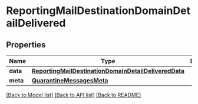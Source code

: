 # ReportingMailDestinationDomainDetailDelivered

## Properties
Name | Type | Description | Notes
------------ | ------------- | ------------- | -------------
**data** | [**ReportingMailDestinationDomainDetailDeliveredData**](ReportingMailDestinationDomainDetailDeliveredData.md) |  | [optional] 
**meta** | [**QuarantineMessagesMeta**](QuarantineMessagesMeta.md) |  | [optional] 

[[Back to Model list]](../README.md#documentation-for-models) [[Back to API list]](../README.md#documentation-for-api-endpoints) [[Back to README]](../README.md)

